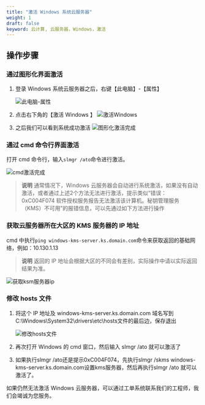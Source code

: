 ```yaml
---
title: "激活 Windows 系统云服务器"
weight: 1
draft: false
keyword: 云计算, 云服务器，Windows，激活
---
```


## 操作步骤

### 通过图形化界面激活

1. 登录 Windows 系统云服务器之后，右键【此电脑】-【属性】

   ![此电脑-属性](/compute/vm/_images/activation_of_winOS_1.png)

2. 点击右下角的【激活 Windows 】
   ![激活Windows](/compute/vm/_images/activation_of_winOS_2.png)

3. 之后我们可以看到系统成功激活
   ![图形化激活完成](/compute/vm/_images/activation_of_winOS_3.png)

### 通过 cmd 命令行界面激活

打开 cmd 命令行，输入`slmgr /ato`命令进行激活。

![cmd激活完成](/compute/vm/_images/activation_of_winOS_4.png)

>**说明**
>通常情况下，Windows 云服务器会自动进行系统激活，如果没有自动激活，或者通过上述2个方法无法进行激活，提示类似“错误：0xC004F074 软件授权服务报告无法激活该计算机。秘钥管理服务（KMS）不可用”的报错信息，可以先通过如下方法进行操作

### 获取云服务器所在大区的 KMS 服务器的 IP 地址

cmd 中执行`ping windows-kms-server.ks.domain.com`命令来获取返回的基础网络，例如：10.130.1.13
>**说明**
>返回的 IP 地址会根据大区的不同会有差别，实际操作中请以实际返回结果为准。

![获取ksm服务器ip](/compute/vm/_images/activation_of_winOS_5.png)

### 修改 hosts 文件

1. 将这个 IP 地址及 windows-kms-server.ks.domain.com 域名写到C:\Windows\System32\drivers\etc\hosts文件的最后边，保存退出

   ![修改hosts文件](/compute/vm/_images/activation_of_winOS_6.png)

2. 再次打开 Windows 的 cmd 窗口，然后输入 slmgr /ato 就可以激活了

3. 如果执行slmgr /ato还是提示0xC004F074，先执行slmgr /skms windows-kms-server.ks.domain.com设置kms服务器，然后再执行slmgr /ato 就可以激活了。

如果仍然无法激活 Windows 云服务器，可以通过工单系统联系我们的工程师，我们会竭诚为您服务。
